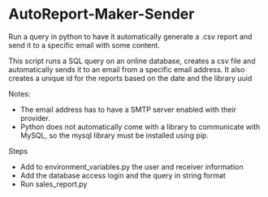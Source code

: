 # AutoReport-Maker-Sender
Run a query in python to have it automatically generate a .csv report and send it to a specific email with some content.

This script runs a SQL query on an online database, creates a csv file and automatically sends it to an email from a specific email address.
It also creates a unique id for the reports based on the date and the library uuid

Notes: 
- The email address has to have a SMTP server enabled with their provider.
- Python does not automatically come with a library to communicate with MySQL, so the mysql library must be installed using pip.


Steps
- Add to environment_variables.py the user and receiver information
- Add the database access login and the query in string format
- Run sales_report.py
